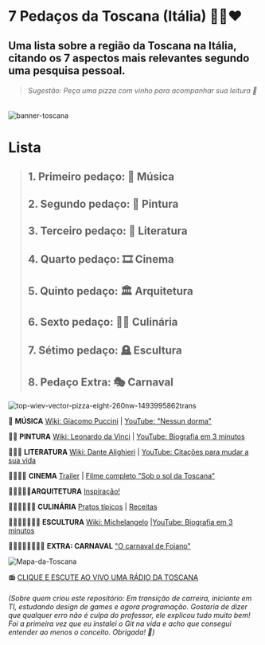 
# 7 Pedaços da Toscana (Itália) :green_heart::white_heart::heart:

## Uma lista sobre a região da Toscana na Itália, citando os 7 aspectos mais relevantes segundo uma pesquisa pessoal.

> ###### <em> Sugestão: Peça uma pizza com vinho para acompanhar sua leitura 🍷 </em>


![banner-toscana](https://user-images.githubusercontent.com/98847250/169171953-330fad5d-233f-4a2c-8952-125dcafb2c9c.png)

# __Lista__
> ## 1. Primeiro pedaço: :musical_note: Música
> ## 2. Segundo pedaço: :art: Pintura
> ## 3. Terceiro pedaço: :book: Literatura
> ## 4. Quarto pedaço: :film_strip: Cinema
> ## 5. Quinto pedaço: :classical_building: Arquitetura
> ## 6. Sexto pedaço: :woman_cook: Culinária
> ## 7. Sétimo pedaço: :headstone: Escultura
> ## 8. Pedaço Extra: :performing_arts: Carnaval

![top-wiev-vector-pizza-eight-260nw-1493995862trans](https://user-images.githubusercontent.com/98847250/169176413-a0a00983-855b-4a77-8bcd-5430f2e94eaf.png)

:pizza: __MÚSICA__ [Wiki: Giacomo Puccini](https://pt.wikipedia.org/wiki/Giacomo_Puccini) | [YouTube: "Nessun dorma"]([shorturl.at/dijJ4](https://www.youtube.com/watch?v=Uau48wh5CeI))

:pizza::pizza: __PINTURA__ [Wiki: Leonardo da Vinci]([shorturl.at/ioHQX](https://pt.wikipedia.org/wiki/Leonardo_da_Vinci)) | [YouTube: Biografia em 3 minutos]([shorturl.at/lyPX4](https://www.youtube.com/watch?v=YuJm8gN_prU))

:pizza::pizza::pizza: __LITERATURA__ [Wiki: Dante Alighieri]([shorturl.at/oFM05](https://pt.wikipedia.org/wiki/Dante_Alighieri)) | [YouTube: Citações para mudar a sua vida]([shorturl.at/hzJY8](https://www.youtube.com/watch?v=FGL0x4yAWSM))

:pizza::pizza::pizza::pizza: __CINEMA__ [Trailer]([shorturl.at/lwxQZ](https://www.youtube.com/watch?v=RGkkt8kCj8A)) | [Filme completo "Sob o sol da Toscana"]([shorturl.at/vOV39](https://superflix.club/filmes/sob-o-sol-da-toscana/))

:pizza::pizza::pizza::pizza::pizza:__ARQUITETURA__ [Inspiração!]([shorturl.at/lADHL](https://br.pinterest.com/ferrazluizc0085/arquitetura-toscana/))

:pizza::pizza::pizza::pizza::pizza::pizza:  __CULINÁRIA__ [Pratos típicos]([shorturl.at/hnF01](https://italiana.blog.br/pratos-tipicos-da-toscana/)) | [Receitas]([shorturl.at/chnsB](https://asdistancias.com/2019/02/13/17-pratos-tipicos-para-provar-na-toscana/))

:pizza::pizza::pizza::pizza::pizza::pizza::pizza: __ESCULTURA__ [Wiki: Michelangelo]([shorturl.at/joEMZ](https://pt.wikipedia.org/wiki/Michelangelo)) |[YouTube: Biografia em 3 minutos]([shorturl.at/vyKLS](https://www.youtube.com/watch?v=-zGxPHhKYAM))

:pizza::pizza::pizza::pizza::pizza::pizza::pizza::pizza: __EXTRA: CARNAVAL__ ["O carnaval de Foiano"]([shorturl.at/dpyC1](https://passeiosnatoscana.com/o-carnaval-de-foiano-della-chiana/))


![Mapa-da-Toscana](https://user-images.githubusercontent.com/98847250/169179137-10663d1d-038f-4f2a-851d-0fa077383025.png)

 :radio: [CLIQUE E ESCUTE AO VIVO UMA RÁDIO DA TOSCANA](http://www.radios.com.br/play/133264)


 ######  (Sobre quem criou este repositório: Em transição de carreira, iniciante em TI, estudando design de games e agora programação. Gostaria de dizer que qualquer erro não é culpa do professor, ele explicou tudo muito bem! Foi a primeira vez que eu instalei o Git na vida e acho que consegui entender ao menos o conceito. Obrigada! :blue_heart:)
